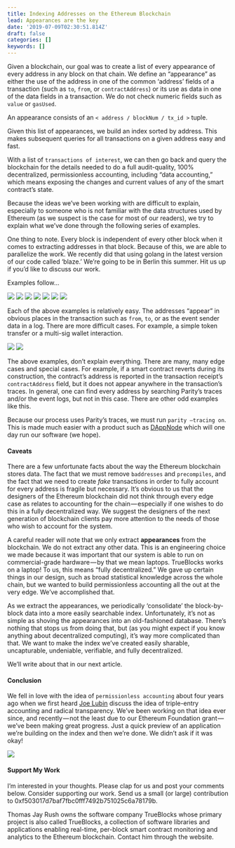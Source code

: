 ```yaml
---
title: Indexing Addresses on the Ethereum Blockchain
lead: Appearances are the key
date: '2019-07-09T02:30:51.814Z'
draft: false
categories: []
keywords: []
---
```


Given a blockchain, our goal was to create a list of every appearance of every address in any block on that chain. We define an “appearance” as either the use of the address in one of the common ‘address’ fields of a transaction (such as `to`, `from`, or `contractAddress`) or its use as data in one of the data fields in a transaction. We do not check numeric fields such as `value` or `gasUsed`.

An appearance consists of an `< address / blockNum / tx_id >` tuple.

Given this list of appearances, we build an index sorted by address. This makes subsequent queries for all transactions on a given address easy and fast.

With a list of `transactions of interest`, we can then go back and query the blockchain for the details needed to do a full audit-quality, 100% decentralized, permissionless accounting, including “data accounting,” which means exposing the changes and current values of any of the smart contract’s state.

Because the ideas we’ve been working with are difficult to explain, especially to someone who is not familiar with the data structures used by Ethereum (as we suspect is the case for most of our readers), we try to explain what we’ve done through the following series of examples.

One thing to note. Every block is independent of every other block when it comes to extracting addresses in that block. Because of this, we are able to parallelize the work. We recently did that using golang in the latest version of our code called ‘blaze.’ We’re going to be in Berlin this summer. Hit us up if you’d like to discuss our work.

Examples follow…

![](/blog/img/031-Indexing-Addresses-on-the-Ethereum-Blockchain-001.png)
![](/blog/img/031-Indexing-Addresses-on-the-Ethereum-Blockchain-002.png)
![](/blog/img/031-Indexing-Addresses-on-the-Ethereum-Blockchain-003.png)
![](/blog/img/031-Indexing-Addresses-on-the-Ethereum-Blockchain-004.png)
![](/blog/img/031-Indexing-Addresses-on-the-Ethereum-Blockchain-005.png)
![](/blog/img/031-Indexing-Addresses-on-the-Ethereum-Blockchain-006.png)
![](/blog/img/031-Indexing-Addresses-on-the-Ethereum-Blockchain-007.png)

Each of the above examples is relatively easy. The addresses “appear” in obvious places in the transaction such as `from`, `to`, or as the event sender data in a log. There are more difficult cases. For example, a simple token transfer or a multi-sig wallet interaction.

![](/blog/img/031-Indexing-Addresses-on-the-Ethereum-Blockchain-008.png)
![](/blog/img/031-Indexing-Addresses-on-the-Ethereum-Blockchain-009.png)

The above examples, don’t explain everything. There are many, many edge cases and special cases. For example, if a smart contract reverts during its construction, the contract’s address is reported in the transaction receipt’s `contractAddress` field, but it does not appear anywhere in the transaction’s traces. In general, one can find every address by searching Parity’s traces and/or the event logs, but not in this case. There are other odd examples like this.

Because our process uses Parity’s traces, we must run `parity –tracing on`. This is made much easier with a product such as [DAppNode](https://medium.com/u/8d628dbdf3c2) which will one day run our software (we hope).

#### Caveats

There are a few unfortunate facts about the way the Ethereum blockchain stores data. The fact that we must remove `baddresses` and `precompiles`, and the fact that we need to create _fake_ transactions in order to fully account for every address is fragile but necessary. It’s obvious to us that the designers of the Ethereum blockchain did not think through every edge case as relates to accounting for the chain — especially if one wishes to do this in a fully decentralized way. We suggest the designers of the next generation of blockchain clients pay more attention to the needs of those who wish to account for the system.

A careful reader will note that we only extract **appearances** from the blockchain. We do not extract any other data. This is an engineering choice we made because it was important that our system is able to run on commercial-grade hardware — by that we mean laptops. TrueBlocks works on a laptop! To us, this means “fully decentralized.” We gave up certain things in our design, such as broad statistical knowledge across the whole chain, but we wanted to build permissionless accounting all the out at the very edge. We’ve accomplished that.

As we extract the appearances, we periodically ‘consolidate’ the block-by-block data into a more easily searchable index. Unfortunately, it’s not as simple as shoving the appearances into an old-fashioned database. There’s nothing that stops us from doing that, but (as you might expect if you know anything about decentralized computing), it’s way more complicated than that. We want to make the index we’ve created easily sharable, uncapturable, undeniable, verifiable, and fully decentralized.

We’ll write about that in our next article.

#### Conclusion

We fell in love with the idea of `permissionless accounting` about four years ago when we first heard [Joe Lubin](https://medium.com/u/20ec8468cfbe) discuss the idea of triple-entry accounting and radical transparency. We’ve been working on that idea ever since, and recently — not the least due to our Ethereum Foundation grant — we’ve been making great progress. Just a quick preview of an application we’re building on the index and then we’re done. We didn’t ask if it was okay!

![](/blog/img/031-Indexing-Addresses-on-the-Ethereum-Blockchain-010.png)

#### Support My Work

I’m interested in your thoughts. Please clap for us and post your comments below. Consider supporting our work. Send us a small (or large) contribution to 0xf503017d7baf7fbc0fff7492b751025c6a78179b.

Thomas Jay Rush owns the software company TrueBlocks whose primary project is also called TrueBlocks, a collection of software libraries and applications enabling real-time, per-block smart contract monitoring and analytics to the Ethereum blockchain. Contact him through the website.
